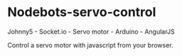 # Nodebots-servo-control
Johnny5 - Socket.io - Servo motor - Arduino - AngularJS

Control a servo motor with javascript from your browser.
